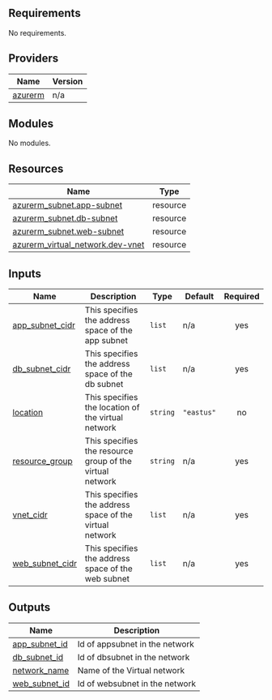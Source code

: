 <!-- BEGIN_TF_DOCS -->
## Requirements

No requirements.

## Providers

| Name | Version |
|------|---------|
| <a name="provider_azurerm"></a> [azurerm](#provider\_azurerm) | n/a |

## Modules

No modules.

## Resources

| Name | Type |
|------|------|
| [azurerm_subnet.app-subnet](https://registry.terraform.io/providers/hashicorp/azurerm/latest/docs/resources/subnet) | resource |
| [azurerm_subnet.db-subnet](https://registry.terraform.io/providers/hashicorp/azurerm/latest/docs/resources/subnet) | resource |
| [azurerm_subnet.web-subnet](https://registry.terraform.io/providers/hashicorp/azurerm/latest/docs/resources/subnet) | resource |
| [azurerm_virtual_network.dev-vnet](https://registry.terraform.io/providers/hashicorp/azurerm/latest/docs/resources/virtual_network) | resource |

## Inputs

| Name | Description | Type | Default | Required |
|------|-------------|------|---------|:--------:|
| <a name="input_app_subnet_cidr"></a> [app\_subnet\_cidr](#input\_app\_subnet\_cidr) | This specifies the address space of the app subnet | `list` | n/a | yes |
| <a name="input_db_subnet_cidr"></a> [db\_subnet\_cidr](#input\_db\_subnet\_cidr) | This specifies the address space of the db subnet | `list` | n/a | yes |
| <a name="input_location"></a> [location](#input\_location) | This specifies the location of the virtual network | `string` | `"eastus"` | no |
| <a name="input_resource_group"></a> [resource\_group](#input\_resource\_group) | This specifies the resource group of the virtual network | `string` | n/a | yes |
| <a name="input_vnet_cidr"></a> [vnet\_cidr](#input\_vnet\_cidr) | This specifies the address space of the virtual network | `list` | n/a | yes |
| <a name="input_web_subnet_cidr"></a> [web\_subnet\_cidr](#input\_web\_subnet\_cidr) | This specifies the address space of the web subnet | `list` | n/a | yes |

## Outputs

| Name | Description |
|------|-------------|
| <a name="output_app_subnet_id"></a> [app\_subnet\_id](#output\_app\_subnet\_id) | Id of appsubnet in the network |
| <a name="output_db_subnet_id"></a> [db\_subnet\_id](#output\_db\_subnet\_id) | Id of dbsubnet in the network |
| <a name="output_network_name"></a> [network\_name](#output\_network\_name) | Name of the Virtual network |
| <a name="output_web_subnet_id"></a> [web\_subnet\_id](#output\_web\_subnet\_id) | Id of websubnet in the network |
<!-- END_TF_DOCS -->